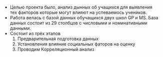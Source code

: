 
- Целью проекта было, анализ дынных об учащихся для выявления тех факторов которые могут влияют на успеваемось учеников.
- Работа велась с базой данных обучащихся двух школ GP и MS. База данных состоит из 29 столбцов с числовыми и номинативными данными.
- Состоит из трёх этапов 
     1. Предварительная подготовка данных
     2. Установления влияние социальных фаторов на оценку
     3. Проводим Корреляционный анализ
